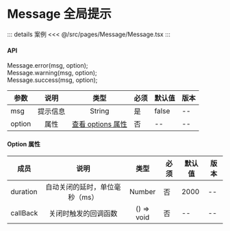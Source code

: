 # Message 全局提示

::: details 案例
<<< @/src/pages/Message/Message.tsx
:::

#### API

Message.error(msg, option);<br/>
Message.warning(msg, option);<br/>
Message.success(msg, option);

| 参数   |   说明   |                     类型                     | 必须 | 默认值 | 版本 |
| ------ | :------: | :------------------------------------------: | ---- | ------ | ---- |
| msg    | 提示信息 |                    String                    | 是   | false  | --   |
| option |   属性   | [查看 options 属性](./README.md#option-属性) | 否   | --     | --   |

#### Option 属性

| 成员     |              说明              |    类型    | 必须 | 默认值 | 版本 |
| -------- | :----------------------------: | :--------: | ---- | ------ | ---- |
| duration | 自动关闭的延时，单位毫秒（ms） |   Number   | 否   | 2000   | --   |
| callBack |      关闭时触发的回调函数      | () => void | 否   | --     | --   |
